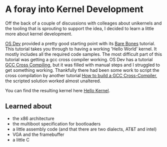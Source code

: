 # A foray into Kernel Development

Off the back of a couple of discussions with colleages about unikernels and the tooling that is sprouting to support the idea, I decided to learn a little more about kernel development.

[OS Dev](http://wiki.osdev.org/) provided a pretty good starting point with its [Bare Bones](http://wiki.osdev.org/Bare_Bones) tutorial. This tutorial takes you through to having a working 'Hello World' kernel. It mostly includes all the required code samples. The most difficult part of this tutorial was getting a gcc cross compiler working. OS Dev has a tutorial [GCC Cross Compiling](http://wiki.osdev.org/GCC_Cross-Compiler), but it was filled with manual steps and I struggled to get something working. Thankfully there had been some work to script the cross compilation by another tutorial [How to build a GCC Cross-Compiler](http://preshing.com/20141119/how-to-build-a-gcc-cross-compiler), the scripted solution worked almost unaltered.

You can find the resulting kernel here [Hello Kernel](http://github.com/akiellor/hello-kernel).

## Learned about

* the x86 architecture
* the multiboot specification for bootloaders
* a little assembly code (and that there are two dialects, AT&T and intel)
* VGA and the framebuffer
* a little C
